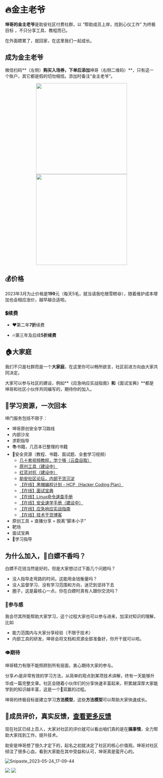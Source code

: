 # 🔥金主老爷

**坤哥的金主老爷**是助安社区付费社群，以 “帮助成员上岸，找到心仪工作” 为终极目标 ，不只分享工具、教程而已。

在外面嫖累了，就回家，在这里我们一起成长。

## 成为金主老爷

微信扫码**（左侧）**购买入场券，下单后添加**坤哥（右侧二维码）**，只有这一个账户，其它都是假的切勿相信。添加时备注“金主老爷”。

<div>
    <center>
        <img style="height 300px; width: 300px;" src="https://static.sechelper.com/img/qrcode/10000018910900.jpg"/>
    	<img style="height 300px; width: 300px;" src="https://static.sechelper.com/img/qrcode/%E8%AF%BE%E4%BB%B6.png"/>
    </center>
</div>


## 💰价格

2023年3月为止价格是**199**元（每天5毛，就当请我吃根雪糕😄），随着维护成本增加也会相应涨价，越早越合适啦。

### 💲续费

- ❤️第二年**7折**续费

- 🔥第三年及后续**5折续费**


## 🏠大家庭

我们不只是社群而是一个**大家庭**，在这里你可以畅所欲言，社区前进方向由大家共同决定。

大家可以参与社区的建设，例如**《应急响应实战指南》**和**《面试宝典》**都是坤哥和社区小伙伴共同编写的，期待你的加入。

## 🤩学习资源，一次回本

坤门服务包括不限于：

- 坤哥原创安全学习路线
- 内部沙龙 
- 求职指导
- 📚书籍，几百本已整理的书籍
- 💾安全资源（教程、书籍、面试题、全套学习视频）
  - [几十套视频教程，学个够（云盘自取） ](private/pack.md)
  - [原创工具（建设中）](https://github.com/sechelper)
  - [红蓝对抗（建设中）](http://hackme.cc/)
  - [助安社区论坛，内部干货沉淀](https://secself.com/)
  - [【在线】黑帽编程计划 - HCP（Hacker Coding Plan） ](https://hcp.secself.com/)
  - [【在线】面试宝典](https://interview.secself.com/)
  - [【在线】Linux命令速查手册](http://linux-command.kit.secself.com/)
  - [【在线】安全速学手册（建设中）](http://security-base.kit.secslf.com/)
  - [【在线】应急响应实战指南](http://security-incident-respons.secself.com/)
  - [【在线】技术干货博客](https://blog.sechelper.com/)
- 原创工具 + 直播分享 = 脱离“脚本小子”
- 靶场
- 面试宝典
- 📜学习指导

## 为什么加入，👊白嫖不香吗？

白嫖不花钱当然是好的，但是大家想过过下面几个问题吗？

- 没人指导走弯路的时间，这能用金钱衡量吗？
- 没人监督学习、没有学习范围和方向，迷茫到坚持下去
- 圈子，这是最核心一点，你在白嫖时真有人跟你交流吗？

### 🤝参与感

我会尽其所能帮助大家学习，这个过程大家也可以参与进来，加深对知识的理解，比如

- 能力范围内与大家分享经验（不限于技术）
- 内部工具的研发，坤哥会将文档和资源全部准备好，你开干就可以啦。

###  👁期待

坤哥精力有限不能照顾到所有层面，衷心期待大家的参与。

分享✍️是非常有效的学习方法，从简单的观点到某项技术讲解，终有一天能够升华成一篇完整文章。社区会随着小伙伴们的分享快速丰富起来，积累越深厚大家能学到的知识越丰富，这是一个💪双赢的过程。

坤哥的终极目标是建立学习**方法模型**，这些**方法模型**可以帮助大家快速成长。

## 🙏成员评价，真实反馈，[查看更多反馈](feedback.md)

现在社区已经上百人，大家对社区的评价就可以看出咱们真的是在**搞事情**，全力帮助大家找到工作，提升技术。

助安是坤哥想了很久才定下的，起名之初就决定了社区的核心价值观。坤哥对社区倾注了很多心血，看到大家能在其中受益和认可，坤哥真是蛮开心的。

![Snipaste_2023-05-24_17-09-44](https://paper.static.secself.com/img/2023/05/24/b4b5d7ed8571d9d3a0361a06008ecc24.png)

![](https://paper.static.secself.com/img/2023/04/24/c198d6c5bff2d164027d2b72d4119010.png)
![](https://paper.static.secself.com/img/2023/04/24/f44c6f7e3627c723b329dbd6d2a002e6.png)
